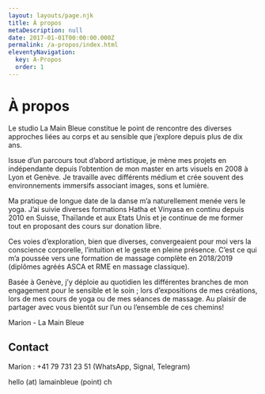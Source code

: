 ```yaml
---
layout: layouts/page.njk
title: À propos
metaDescription: null
date: 2017-01-01T00:00:00.000Z
permalink: /a-propos/index.html
eleventyNavigation:
  key: A-Propos
  order: 1
---
```

# À propos

Le studio La Main Bleue constitue le point de rencontre des diverses approches liées au corps et au sensible que j’explore depuis plus de dix ans.

Issue d’un parcours tout d’abord artistique, je mène mes projets en indépendante depuis l’obtention de mon master en arts visuels en 2008 à Lyon et Genève. Je travaille avec différents médium et crée souvent des environnements immersifs associant images, sons et lumière.

Ma pratique de longue date de la danse m’a naturellement menée vers le yoga. J’ai suivie diverses formations Hatha et Vinyasa en continu depuis 2010 en Suisse, Thaïlande et aux Etats Unis et je continue de me former tout en proposant des cours sur donation libre.

Ces voies d’exploration, bien que diverses, convergeaient pour moi vers la conscience corporelle, l’intuition et le geste en pleine présence. C’est ce qui m’a poussée vers une formation de massage complète en 2018/2019 (diplômes agréés ASCA et RME en massage classique).

Basée à Genève, j’y déploie au quotidien les différentes branches de mon engagement pour le sensible et le soin ; lors d’expositions de mes créations, lors de mes cours de yoga ou de mes séances de massage.
Au plaisir de partager avec vous bientôt sur l’un ou l’ensemble de ces chemins!

Marion - La Main Bleue


## Contact

Marion : +41 79 731 23 51 
(WhatsApp, Signal, Telegram)

hello (at) lamainbleue (point) ch


